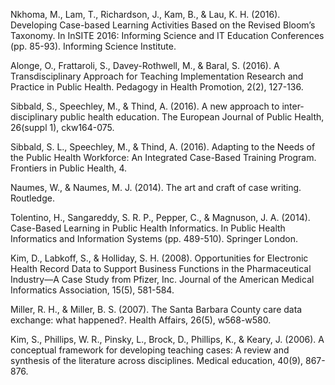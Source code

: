 Nkhoma, M., Lam, T., Richardson, J., Kam, B., & Lau, K. H. (2016). Developing Case-based Learning Activities Based on the Revised Bloom’s Taxonomy. In InSITE 2016: Informing Science and IT Education Conferences (pp. 85-93). Informing Science Institute.

Alonge, O., Frattaroli, S., Davey-Rothwell, M., & Baral, S. (2016). A Transdisciplinary Approach for Teaching Implementation Research and Practice in Public Health. Pedagogy in Health Promotion, 2(2), 127-136.

Sibbald, S., Speechley, M., & Thind, A. (2016). A new approach to inter-disciplinary public health education. The European Journal of Public Health, 26(suppl 1), ckw164-075.

Sibbald, S. L., Speechley, M., & Thind, A. (2016). Adapting to the Needs of the Public Health Workforce: An Integrated Case-Based Training Program. Frontiers in Public Health, 4.

Naumes, W., & Naumes, M. J. (2014). The art and craft of case writing. Routledge.

Tolentino, H., Sangareddy, S. R. P., Pepper, C., & Magnuson, J. A. (2014). Case-Based Learning in Public Health Informatics. In Public Health Informatics and Information Systems (pp. 489-510). Springer London.

Kim, D., Labkoff, S., & Holliday, S. H. (2008). Opportunities for Electronic Health Record Data to Support Business Functions in the Pharmaceutical Industry—A Case Study from Pfizer, Inc. Journal of the American Medical Informatics Association, 15(5), 581-584.

Miller, R. H., & Miller, B. S. (2007). The Santa Barbara County care data exchange: what happened?. Health Affairs, 26(5), w568-w580.

Kim, S., Phillips, W. R., Pinsky, L., Brock, D., Phillips, K., & Keary, J. (2006). A conceptual framework for developing teaching cases: A review and synthesis of the literature across disciplines. Medical education, 40(9), 867-876.
